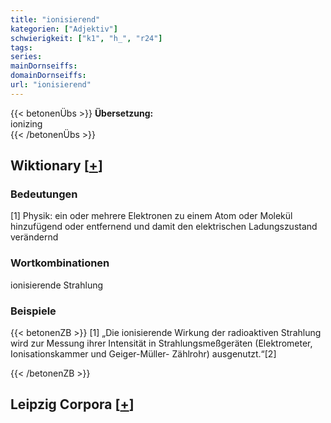 ```yaml
---
title: "ionisierend"
kategorien: ["Adjektiv"]
schwierigkeit: ["k1", "h_", "r24"]
tags:
series:
mainDornseiffs:
domainDornseiffs:
url: "ionisierend"
---
```


{{< betonenÜbs >}}
**Übersetzung:**  
ionizing  
{{< /betonenÜbs >}}

## Wiktionary [[+](https://de.wiktionary.org/wiki/ionisierend)]

### Bedeutungen
[1] Physik: ein oder mehrere Elektronen zu einem Atom oder Molekül hinzufügend oder entfernend und damit den elektrischen Ladungszustand verändernd  

### Wortkombinationen
ionisierende Strahlung  

### Beispiele
{{< betonenZB >}}
[1] „Die ionisierende Wirkung der radioaktiven Strahlung wird zur Messung ihrer Intensität in Strahlungsmeßgeräten (Elektrometer, Ionisationskammer und Geiger-Müller- Zählrohr) ausgenutzt.“[2]  

{{< /betonenZB >}}

## Leipzig Corpora [[+](https://corpora.uni-leipzig.de/en/res?word=ionisierend&corpusId=deu_newscrawl-public_2018)]

